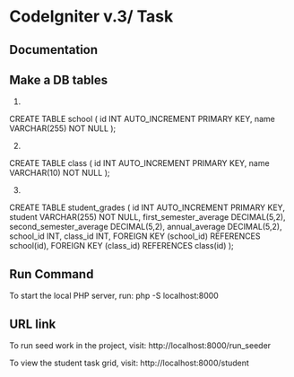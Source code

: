
# CodeIgniter v.3/ Task




## Documentation

## Make a DB tables
1)
CREATE TABLE school (
    id INT AUTO_INCREMENT PRIMARY KEY,
    name VARCHAR(255) NOT NULL
);

2)
CREATE TABLE class (
    id INT AUTO_INCREMENT PRIMARY KEY,
    name VARCHAR(10) NOT NULL
);

3)
CREATE TABLE student_grades (
    id INT AUTO_INCREMENT PRIMARY KEY,
    student VARCHAR(255) NOT NULL,
    first_semester_average DECIMAL(5,2),
    second_semester_average DECIMAL(5,2),
    annual_average DECIMAL(5,2),
    school_id INT,
    class_id INT,
    FOREIGN KEY (school_id) REFERENCES school(id),
    FOREIGN KEY (class_id) REFERENCES class(id)
);

## Run Command
To start the local PHP server, run: 
    php -S localhost:8000

 ## URL link
To run seed work in the project, visit:
    http://localhost:8000/run_seeder


To view the student task grid, visit:
http://localhost:8000/student